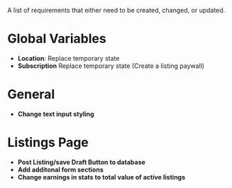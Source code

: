 
A list of requirements that either need to be created, changed, or updated.


# Global Variables

- **Location**: Replace temporary state
- **Subscription** Replace temporary state (Create a listing paywall)

# General
- **Change text input styling**

# Listings Page
- **Post Listing/save Draft Button to database**
- **Add additonal form sections**
- **Change earnings in stats to total value of active listings**

